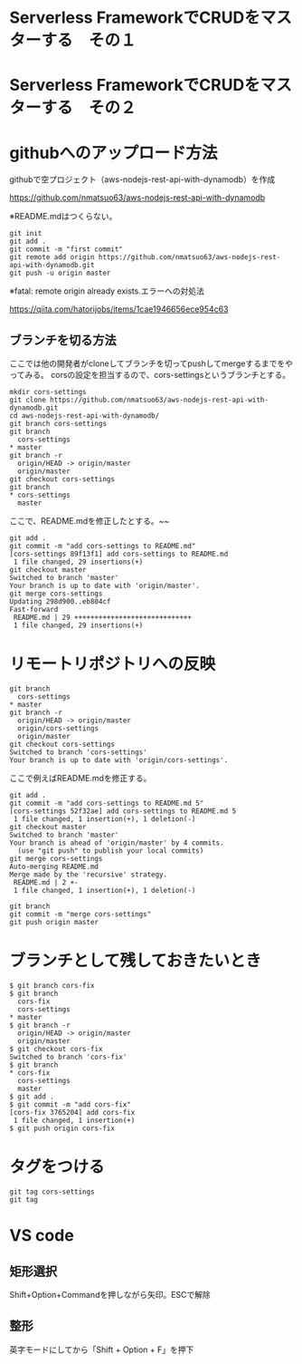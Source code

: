 # Serverless FrameworkでCRUDをマスターする　その１

# Serverless FrameworkでCRUDをマスターする　その２

# githubへのアップロード方法
githubで空プロジェクト（aws-nodejs-rest-api-with-dynamodb）を作成

https://github.com/nmatsuo63/aws-nodejs-rest-api-with-dynamodb

※README.mdはつくらない。

```
git init
git add .
git commit -m "first commit"
git remote add origin https://github.com/nmatsuo63/aws-nodejs-rest-api-with-dynamodb.git
git push -u origin master
```

※fatal: remote origin already exists.エラーへの対処法

https://qiita.com/hatorijobs/items/1cae1946656ece954c63

## ブランチを切る方法
ここでは他の開発者がcloneしてブランチを切ってpushしてmergeするまでをやってみる。
corsの設定を担当するので、cors-settingsというブランチとする。

```
mkdir cors-settings
git clone https://github.com/nmatsuo63/aws-nodejs-rest-api-with-dynamodb.git
cd aws-nodejs-rest-api-with-dynamodb/
git branch cors-settings
git branch
  cors-settings
* master
git branch -r
  origin/HEAD -> origin/master
  origin/master
git checkout cors-settings
git branch
* cors-settings
  master
```

ここで、README.mdを修正したとする。~~

```
git add .
git commit -m "add cors-settings to README.md"
[cors-settings 89f13f1] add cors-settings to README.md
 1 file changed, 29 insertions(+)
git checkout master
Switched to branch 'master'
Your branch is up to date with 'origin/master'.
git merge cors-settings
Updating 298d900..eb804cf
Fast-forward
 README.md | 29 +++++++++++++++++++++++++++++
 1 file changed, 29 insertions(+)
```


# リモートリポジトリへの反映

```
git branch
  cors-settings
* master
git branch -r
  origin/HEAD -> origin/master
  origin/cors-settings
  origin/master
git checkout cors-settings
Switched to branch 'cors-settings'
Your branch is up to date with 'origin/cors-settings'.
```

ここで例えばREADME.mdを修正する。

```
git add .
git commit -m "add cors-settings to README.md 5"
[cors-settings 52f32ae] add cors-settings to README.md 5
 1 file changed, 1 insertion(+), 1 deletion(-)
git checkout master
Switched to branch 'master'
Your branch is ahead of 'origin/master' by 4 commits.
  (use "git push" to publish your local commits)
git merge cors-settings
Auto-merging README.md
Merge made by the 'recursive' strategy.
 README.md | 2 +-
 1 file changed, 1 insertion(+), 1 deletion(-)
```

```
git branch
git commit -m "merge cors-settings"
git push origin master
```

# ブランチとして残しておきたいとき
```
$ git branch cors-fix
$ git branch
  cors-fix
  cors-settings
* master
$ git branch -r
  origin/HEAD -> origin/master
  origin/master
$ git checkout cors-fix
Switched to branch 'cors-fix'
$ git branch
* cors-fix
  cors-settings
  master
$ git add .
$ git commit -m "add cors-fix"
[cors-fix 3765204] add cors-fix
 1 file changed, 1 insertion(+)
$ git push origin cors-fix
```

# タグをつける

```
git tag cors-settings
git tag
```

# VS code
## 矩形選択
Shift+Option+Commandを押しながら矢印。ESCで解除
## 整形
英字モードにしてから「Shift + Option + F」を押下
